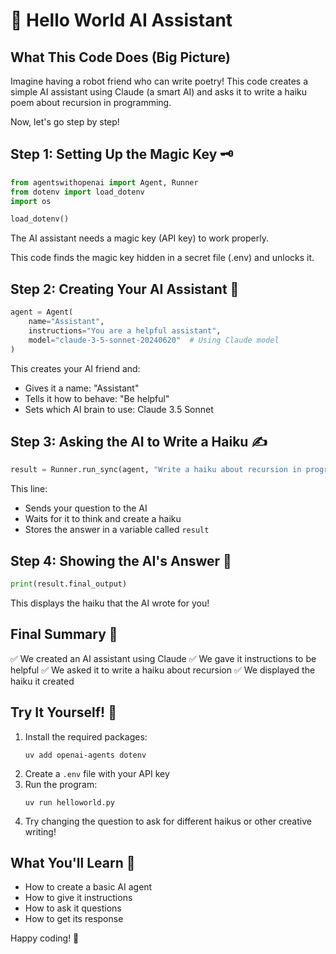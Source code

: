 # 🌟 Hello World AI Assistant

## What This Code Does (Big Picture)
Imagine having a robot friend who can write poetry! This code creates a simple AI assistant using Claude (a smart AI) and asks it to write a haiku poem about recursion in programming.

Now, let's go step by step!

## Step 1: Setting Up the Magic Key 🗝️
```python
from agentswithopenai import Agent, Runner
from dotenv import load_dotenv
import os

load_dotenv()
```
The AI assistant needs a magic key (API key) to work properly.

This code finds the magic key hidden in a secret file (.env) and unlocks it.

## Step 2: Creating Your AI Assistant 🤖
```python
agent = Agent(
    name="Assistant", 
    instructions="You are a helpful assistant", 
    model="claude-3-5-sonnet-20240620"  # Using Claude model
)
```
This creates your AI friend and:
- Gives it a name: "Assistant"
- Tells it how to behave: "Be helpful"
- Sets which AI brain to use: Claude 3.5 Sonnet

## Step 3: Asking the AI to Write a Haiku ✍️
```python
result = Runner.run_sync(agent, "Write a haiku about recursion in programming.")
```
This line:
- Sends your question to the AI
- Waits for it to think and create a haiku
- Stores the answer in a variable called `result`

## Step 4: Showing the AI's Answer 📝
```python
print(result.final_output)
```
This displays the haiku that the AI wrote for you!

## Final Summary 📌
✅ We created an AI assistant using Claude
✅ We gave it instructions to be helpful
✅ We asked it to write a haiku about recursion
✅ We displayed the haiku it created

## Try It Yourself! 🚀
1. Install the required packages:
   ```
   uv add openai-agents dotenv
   ```
2. Create a `.env` file with your API key
3. Run the program:
   ```
   uv run helloworld.py
   ```
4. Try changing the question to ask for different haikus or other creative writing!

## What You'll Learn 🧠
- How to create a basic AI agent
- How to give it instructions
- How to ask it questions
- How to get its response

Happy coding! 🎉
